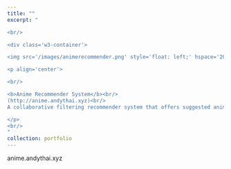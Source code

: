 ```yaml
---
title: ""
excerpt: "  

<br/>

<div class='w3-container'>

<img src='/images/animerecommender.png' style='float: left;' hspace='20'>

<p align='center'>

<br/>

<b>Anime Recommender System</b><br/>
(http://anime.andythai.xyz)<br/>
A collaborative filtering recommender system that offers suggested anime based on given user preferences and viewing history, taken from a Kaggle dataset containing MyAnimeList.net users.

</p>
<br/>
"
collection: portfolio
---
```


anime.andythai.xyz
